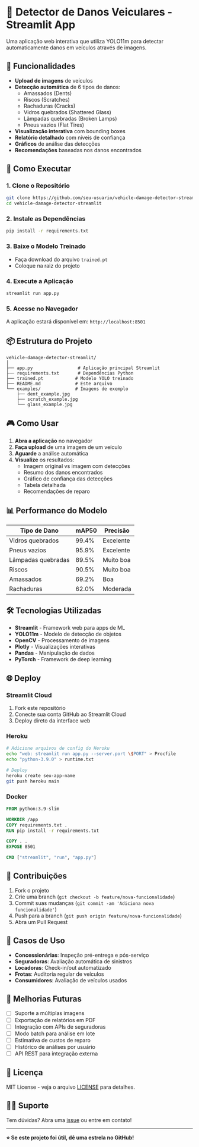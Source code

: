 # 🚗 Detector de Danos Veiculares - Streamlit App

Uma aplicação web interativa que utiliza YOLO11m para detectar automaticamente danos em veículos através de imagens.

## 🎯 Funcionalidades

- **Upload de imagens** de veículos
- **Detecção automática** de 6 tipos de danos:
  - Amassados (Dents)
  - Riscos (Scratches)
  - Rachaduras (Cracks)
  - Vidros quebrados (Shattered Glass)
  - Lâmpadas quebradas (Broken Lamps)
  - Pneus vazios (Flat Tires)
- **Visualização interativa** com bounding boxes
- **Relatório detalhado** com níveis de confiança
- **Gráficos** de análise das detecções
- **Recomendações** baseadas nos danos encontrados

## 🚀 Como Executar

### 1. Clone o Repositório
```bash
git clone https://github.com/seu-usuario/vehicle-damage-detector-streamlit.git
cd vehicle-damage-detector-streamlit
```

### 2. Instale as Dependências
```bash
pip install -r requirements.txt
```

### 3. Baixe o Modelo Treinado
- Faça download do arquivo `trained.pt` 
- Coloque na raiz do projeto

### 4. Execute a Aplicação
```bash
streamlit run app.py
```

### 5. Acesse no Navegador
A aplicação estará disponível em: `http://localhost:8501`

## 📦 Estrutura do Projeto

```
vehicle-damage-detector-streamlit/
│
├── app.py                 # Aplicação principal Streamlit
├── requirements.txt       # Dependências Python
├── trained.pt            # Modelo YOLO treinado
├── README.md             # Este arquivo
└── examples/             # Imagens de exemplo
    ├── dent_example.jpg
    ├── scratch_example.jpg
    └── glass_example.jpg
```

## 🎮 Como Usar

1. **Abra a aplicação** no navegador
2. **Faça upload** de uma imagem de um veículo
3. **Aguarde** a análise automática
4. **Visualize** os resultados:
   - Imagem original vs imagem com detecções
   - Resumo dos danos encontrados
   - Gráfico de confiança das detecções
   - Tabela detalhada
   - Recomendações de reparo

## 📊 Performance do Modelo

| Tipo de Dano | mAP50 | Precisão |
|--------------|--------|----------|
| Vidros quebrados | 99.4% | Excelente |
| Pneus vazios | 95.9% | Excelente |
| Lâmpadas quebradas | 89.5% | Muito boa |
| Riscos | 90.5% | Muito boa |
| Amassados | 69.2% | Boa |
| Rachaduras | 62.0% | Moderada |

## 🛠️ Tecnologias Utilizadas

- **Streamlit** - Framework web para apps de ML
- **YOLO11m** - Modelo de detecção de objetos
- **OpenCV** - Processamento de imagens
- **Plotly** - Visualizações interativas
- **Pandas** - Manipulação de dados
- **PyTorch** - Framework de deep learning

## 🌐 Deploy

### Streamlit Cloud
1. Fork este repositório
2. Conecte sua conta GitHub ao Streamlit Cloud
3. Deploy direto da interface web

### Heroku
```bash
# Adicione arquivos de config do Heroku
echo "web: streamlit run app.py --server.port \$PORT" > Procfile
echo "python-3.9.0" > runtime.txt

# Deploy
heroku create seu-app-name
git push heroku main
```

### Docker
```dockerfile
FROM python:3.9-slim

WORKDIR /app
COPY requirements.txt .
RUN pip install -r requirements.txt

COPY . .
EXPOSE 8501

CMD ["streamlit", "run", "app.py"]
```

## 🤝 Contribuições

1. Fork o projeto
2. Crie uma branch (`git checkout -b feature/nova-funcionalidade`)
3. Commit suas mudanças (`git commit -am 'Adiciona nova funcionalidade'`)
4. Push para a branch (`git push origin feature/nova-funcionalidade`)
5. Abra um Pull Request

## 📄 Casos de Uso

- **Concessionárias**: Inspeção pré-entrega e pós-serviço
- **Seguradoras**: Avaliação automática de sinistros
- **Locadoras**: Check-in/out automatizado
- **Frotas**: Auditoria regular de veículos
- **Consumidores**: Avaliação de veículos usados

## 🔮 Melhorias Futuras

- [ ] Suporte a múltiplas imagens
- [ ] Exportação de relatórios em PDF
- [ ] Integração com APIs de seguradoras
- [ ] Modo batch para análise em lote
- [ ] Estimativa de custos de reparo
- [ ] Histórico de análises por usuário
- [ ] API REST para integração externa

## 📝 Licença

MIT License - veja o arquivo [LICENSE](LICENSE) para detalhes.

## 🙋‍♂️ Suporte

Tem dúvidas? Abra uma [issue](https://github.com/seu-usuario/vehicle-damage-detector-streamlit/issues) ou entre em contato!

---

**⭐ Se este projeto foi útil, dê uma estrela no GitHub!**
